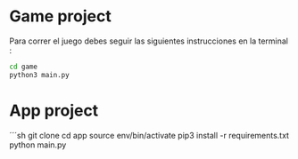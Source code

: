 # Game project


Para correr el juego debes seguir las siguientes instrucciones en la terminal :

```sh
cd game
python3 main.py
```

# App project

´´´sh
git clone
cd app
source env/bin/activate
pip3 install -r requirements.txt
python main.py
``` 

